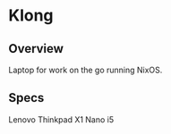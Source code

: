 # Klong

## Overview

Laptop for work on the go running NixOS.

## Specs

Lenovo Thinkpad X1 Nano i5

